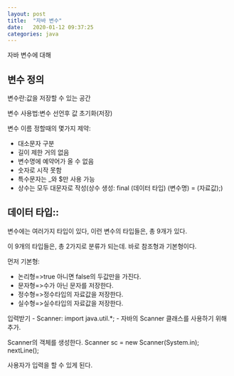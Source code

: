 ```yaml
---
layout: post
title:  "자바 변수"
date:   2020-01-12 09:37:25
categories: java
---
```


자바 변수에 대해

## 변수 정의 
변수란:값을 저장할 수 있는 공간

변수 사용법:변수 선언후 값 초기화(저장)

변수 이름 정할때의 몇가지 제약:

-   대소문자 구분
-   길이 제한 거의 없음
-   변수명에 예약어가 올 수 없음
-   숫자로 시작 못함
-   특수문자는 _와 $만 사용 가능
-   상수는 모두 대문자로 작성(상수 생성: final (데이터 타입) (변수명) = (자료값);)

## 데이터 타입::

변수에는 여러가지 타입이 있다, 이런 변수의 타입들은, 총 9개가 있다.

이 9개의 타입들은, 총 2가지로 분류가 되는데. 바로 참조형과 기본형이다.

먼저 기본형:

-   논리형=>true 아니면 false의 두값만을 가진다.
-   문자형=>수가 아닌 문자를 저장한다.
-   정수형=>정수타입의 자료값을 저장한다.
-   실수형=>실수타입의 자료값을 저장한다.


입력받기 - Scanner:
import java.util.*; - 자바의 Scanner 클래스를 사용하기 위해 추가.

Scanner의 객체를 생성한다.
Scanner sc = new Scanner(System.in);
nextLine();

사용자가 입력을 할 수 있게 된다.